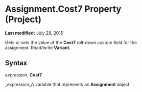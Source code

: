 
# Assignment.Cost7 Property (Project)

 **Last modified:** July 28, 2015

Gets or sets the value of the  **Cost7** roll-down custom field for the assignment. Read/write **Variant**.

## Syntax

 _expression_. **Cost7**

 _expression_A variable that represents an  **Assignment** object.

